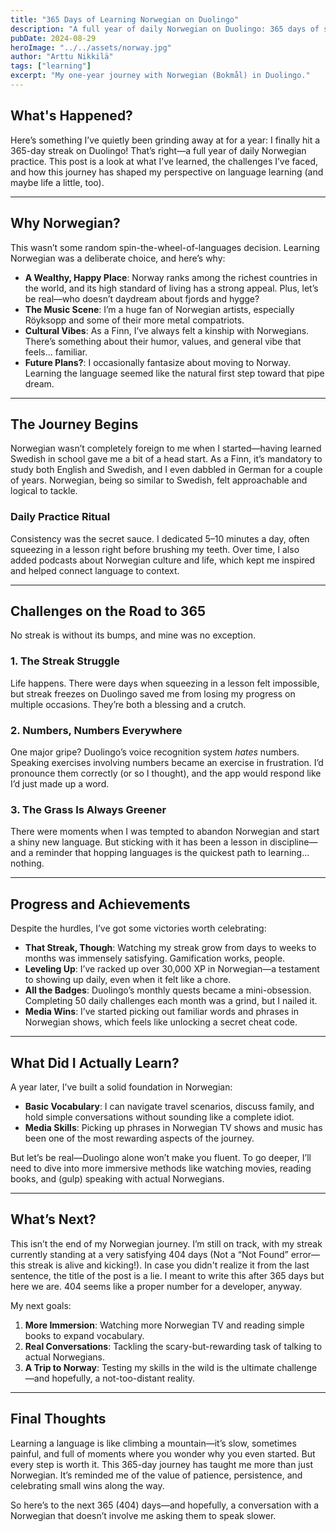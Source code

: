 ```yaml
---
title: "365 Days of Learning Norwegian on Duolingo"
description: "A full year of daily Norwegian on Duolingo: 365 days of streaks, struggles, and shouting numbers at my phone while it refused to understand me. This isn’t just about learning a language; it’s about chasing dreams of fjords, Röyksopp, and maybe even a new life in Norway. Come for the insights, stay for the chaos."
pubDate: 2024-08-29
heroImage: "../../assets/norway.jpg"
author: "Arttu Nikkilä"
tags: ["learning"]
excerpt: "My one-year journey with Norwegian (Bokmål) in Duolingo."
---
```


## **What's Happened?**

Here’s something I’ve quietly been grinding away at for a year: I finally hit a 365-day streak on Duolingo! That’s right—a full year of daily Norwegian practice. This post is a look at what I’ve learned, the challenges I’ve faced, and how this journey has shaped my perspective on language learning (and maybe life a little, too).

---

## **Why Norwegian?**

This wasn’t some random spin-the-wheel-of-languages decision. Learning Norwegian was a deliberate choice, and here’s why:

- **A Wealthy, Happy Place**: Norway ranks among the richest countries in the world, and its high standard of living has a strong appeal. Plus, let’s be real—who doesn’t daydream about fjords and hygge?
- **The Music Scene**: I’m a huge fan of Norwegian artists, especially Röyksopp and some of their more metal compatriots.
- **Cultural Vibes**: As a Finn, I’ve always felt a kinship with Norwegians. There’s something about their humor, values, and general vibe that feels… familiar.
- **Future Plans?**: I occasionally fantasize about moving to Norway. Learning the language seemed like the natural first step toward that pipe dream.

---

## **The Journey Begins**

Norwegian wasn’t completely foreign to me when I started—having learned Swedish in school gave me a bit of a head start. As a Finn, it’s mandatory to study both English and Swedish, and I even dabbled in German for a couple of years. Norwegian, being so similar to Swedish, felt approachable and logical to tackle.

### **Daily Practice Ritual**

Consistency was the secret sauce. I dedicated 5–10 minutes a day, often squeezing in a lesson right before brushing my teeth. Over time, I also added podcasts about Norwegian culture and life, which kept me inspired and helped connect language to context.

---

## **Challenges on the Road to 365**

No streak is without its bumps, and mine was no exception.

### **1. The Streak Struggle**

Life happens. There were days when squeezing in a lesson felt impossible, but streak freezes on Duolingo saved me from losing my progress on multiple occasions. They’re both a blessing and a crutch.

### **2. Numbers, Numbers Everywhere**

One major gripe? Duolingo’s voice recognition system _hates_ numbers. Speaking exercises involving numbers became an exercise in frustration. I’d pronounce them correctly (or so I thought), and the app would respond like I’d just made up a word.

### **3. The Grass Is Always Greener**

There were moments when I was tempted to abandon Norwegian and start a shiny new language. But sticking with it has been a lesson in discipline—and a reminder that hopping languages is the quickest path to learning… nothing.

---

## **Progress and Achievements**

Despite the hurdles, I’ve got some victories worth celebrating:

- **That Streak, Though**: Watching my streak grow from days to weeks to months was immensely satisfying. Gamification works, people.
- **Leveling Up**: I’ve racked up over 30,000 XP in Norwegian—a testament to showing up daily, even when it felt like a chore.
- **All the Badges**: Duolingo’s monthly quests became a mini-obsession. Completing 50 daily challenges each month was a grind, but I nailed it.
- **Media Wins**: I’ve started picking out familiar words and phrases in Norwegian shows, which feels like unlocking a secret cheat code.

---

## **What Did I Actually Learn?**

A year later, I’ve built a solid foundation in Norwegian:

- **Basic Vocabulary**: I can navigate travel scenarios, discuss family, and hold simple conversations without sounding like a complete idiot.
- **Media Skills**: Picking up phrases in Norwegian TV shows and music has been one of the most rewarding aspects of the journey.

But let’s be real—Duolingo alone won’t make you fluent. To go deeper, I’ll need to dive into more immersive methods like watching movies, reading books, and (gulp) speaking with actual Norwegians.

---

## **What’s Next?**

This isn’t the end of my Norwegian journey. I’m still on track, with my streak currently standing at a very satisfying 404 days (Not a “Not Found” error—this streak is alive and kicking!). In case you didn't realize it from the last sentence, the title of the post is a lie. I meant to write this after 365 days but here we are. 404 seems like a proper number for a developer, anyway.

My next goals:

1. **More Immersion**: Watching more Norwegian TV and reading simple books to expand vocabulary.
2. **Real Conversations**: Tackling the scary-but-rewarding task of talking to actual Norwegians.
3. **A Trip to Norway**: Testing my skills in the wild is the ultimate challenge—and hopefully, a not-too-distant reality.

---

## **Final Thoughts**

Learning a language is like climbing a mountain—it’s slow, sometimes painful, and full of moments where you wonder why you even started. But every step is worth it. This 365-day journey has taught me more than just Norwegian. It’s reminded me of the value of patience, persistence, and celebrating small wins along the way.

So here’s to the next 365 (404) days—and hopefully, a conversation with a Norwegian that doesn’t involve me asking them to speak slower.
